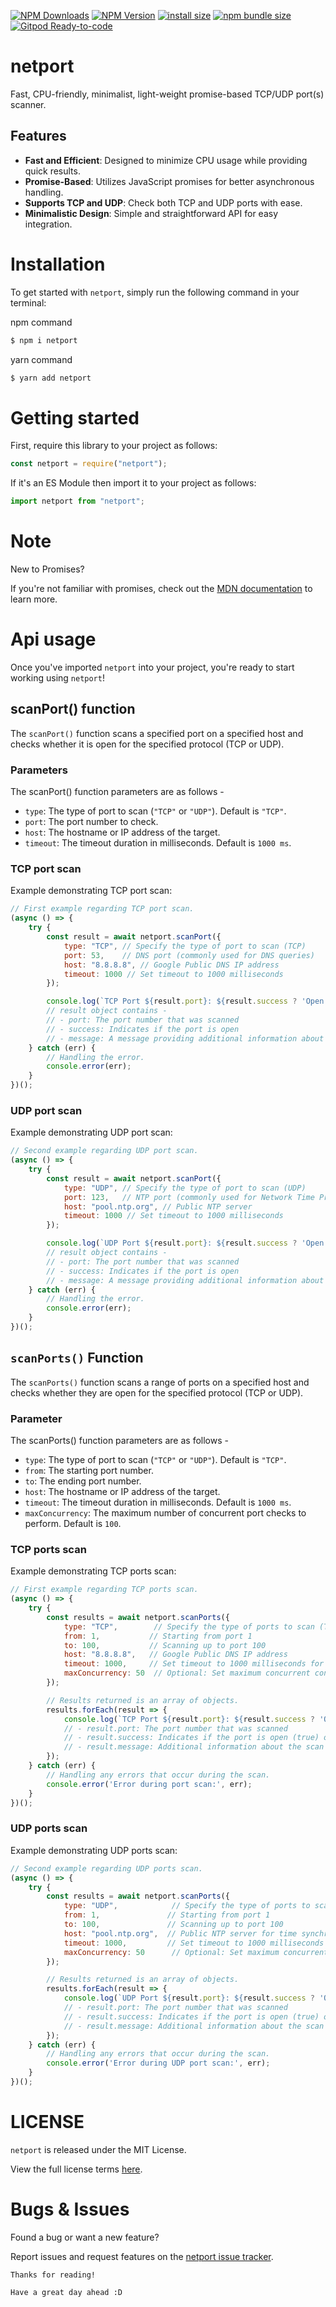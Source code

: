 [![NPM Downloads](https://img.shields.io/npm/dm/netport.svg?style=round-square)](https://npm-stat.com/charts.html?package=netport)
[![NPM Version](http://img.shields.io/npm/v/netport.svg?style=flat)](https://npmjs.com/package/netport)
[![install size](https://packagephobia.com/badge?p=netport)](https://packagephobia.com/result?p=netport)
[![npm bundle size](https://img.shields.io/bundlephobia/minzip/netport?style=round-square)](https://bundlephobia.com/package/netport@latest)
[![Gitpod Ready-to-code](https://img.shields.io/badge/Gitpod-Ready--to--Code-blue?logo=gitpod&style=round-square)](https://gitpod.io/#https://github.com/blazeinferno64/netport.js)

# netport

Fast, CPU-friendly, minimalist, light-weight promise-based TCP/UDP port(s) scanner.


## Features

- **Fast and Efficient**: Designed to minimize CPU usage while providing quick results.
- **Promise-Based**: Utilizes JavaScript promises for better asynchronous handling.
- **Supports TCP and UDP**: Check both TCP and UDP ports with ease.
- **Minimalistic Design**: Simple and straightforward API for easy integration.

# Installation

To get started with `netport`, simply run the following command in your terminal:

npm command

```bash
$ npm i netport
```

yarn command

```bash
$ yarn add netport
```

# Getting started

First, require this library to your project as follows:

```js
const netport = require("netport");
```

If it's an ES Module then import it to your project as follows:

```js
import netport from "netport";
```

# Note

New to Promises?

If you're not familiar with promises, check out the [MDN documentation](https://developer.mozilla.org/en-US/docs/Web/JavaScript/Reference/Global_Objects/Promise) to learn more.

# Api usage

Once you've imported `netport` into your project, you're ready to start working using `netport`!

## scanPort() function

The `scanPort()` function scans a specified port on a specified host and checks whether it is open for the specified protocol (TCP or UDP).

### Parameters

The scanPort() function parameters are as follows -

- `type`: The type of port to scan (`"TCP"` or `"UDP"`). Default is `"TCP"`.
- `port`: The port number to check.
- `host`: The hostname or IP address of the target.
- `timeout`: The timeout duration in milliseconds. Default is `1000 ms`.

### TCP port scan

Example demonstrating TCP port scan:

```javascript
// First example regarding TCP port scan.
(async () => {
    try {
        const result = await netport.scanPort({
            type: "TCP", // Specify the type of port to scan (TCP)
            port: 53,    // DNS port (commonly used for DNS queries)
            host: "8.8.8.8", // Google Public DNS IP address
            timeout: 1000 // Set timeout to 1000 milliseconds
        });

        console.log(`TCP Port ${result.port}: ${result.success ? 'Open' : 'Closed'} - ${result.message}`);
        // result object contains -
        // - port: The port number that was scanned
        // - success: Indicates if the port is open
        // - message: A message providing additional information about the scan
    } catch (err) {
        // Handling the error.
        console.error(err);
    }
})();
```

### UDP port scan

Example demonstrating UDP port scan:

```javascript
// Second example regarding UDP port scan.
(async () => {
    try {
        const result = await netport.scanPort({
            type: "UDP", // Specify the type of port to scan (UDP)
            port: 123,   // NTP port (commonly used for Network Time Protocol)
            host: "pool.ntp.org", // Public NTP server
            timeout: 1000 // Set timeout to 1000 milliseconds
        });

        console.log(`UDP Port ${result.port}: ${result.success ? 'Open' : 'Closed'} - ${result.message}`);
        // result object contains -
        // - port: The port number that was scanned
        // - success: Indicates if the port is open
        // - message: A message providing additional information about the scan
    } catch (err) {
        // Handling the error.
        console.error(err);
    }
})();
```

## `scanPorts()` Function

The `scanPorts()` function scans a range of ports on a specified host and checks whether they are open for the specified protocol (TCP or UDP).

### Parameter

The scanPorts() function parameters are as follows -

- `type`: The type of port to scan (`"TCP"` or `"UDP"`). Default is `"TCP"`.
- `from`: The starting port number.
- `to`: The ending port number.
- `host`: The hostname or IP address of the target.
- `timeout`: The timeout duration in milliseconds. Default is `1000 ms`.
- `maxConcurrency`: The maximum number of concurrent port checks to perform. Default is `100`.

### TCP ports scan

Example demonstrating TCP ports scan:

```js
// First example regarding TCP ports scan.
(async () => {
    try {
        const results = await netport.scanPorts({
            type: "TCP",        // Specify the type of ports to scan (TCP)
            from: 1,           // Starting from port 1
            to: 100,           // Scanning up to port 100
            host: "8.8.8.8",   // Google Public DNS IP address
            timeout: 1000,     // Set timeout to 1000 milliseconds for each port check
            maxConcurrency: 50  // Optional: Set maximum concurrent connections (default is 100)
        });

        // Results returned is an array of objects.
        results.forEach(result => {
            console.log(`TCP Port ${result.port}: ${result.success ? 'Open' : 'Closed'} - ${result.message}`);
            // - result.port: The port number that was scanned
            // - result.success: Indicates if the port is open (true) or closed (false)
            // - result.message: Additional information about the scan result
        });
    } catch (err) {
        // Handling any errors that occur during the scan.
        console.error('Error during port scan:', err);
    }
})();

```

### UDP ports scan

Example demonstrating UDP ports scan:

```js
// Second example regarding UDP ports scan.
(async () => {
    try {
        const results = await netport.scanPorts({
            type: "UDP",            // Specify the type of ports to scan (UDP)
            from: 1,               // Starting from port 1
            to: 100,               // Scanning up to port 100
            host: "pool.ntp.org",  // Public NTP server for time synchronization
            timeout: 1000,         // Set timeout to 1000 milliseconds for each port check
            maxConcurrency: 50      // Optional: Set maximum concurrent connections (default is 100)
        });

        // Results returned is an array of objects.
        results.forEach(result => {
            console.log(`UDP Port ${result.port}: ${result.success ? 'Open' : 'Closed'} - ${result.message}`);
            // - result.port: The port number that was scanned
            // - result.success: Indicates if the port is open (true) or closed (false)
            // - result.message: Additional information about the scan result
        });
    } catch (err) {
        // Handling any errors that occur during the scan.
        console.error('Error during UDP port scan:', err);
    }
})();

```

# LICENSE

`netport` is released under the MIT License.

View the full license terms <a href="https://github.com/BlazeInferno64/netport.js/blob/main/LICENSE">here</a>.

# Bugs & Issues

Found a bug or want a new feature?

Report issues and request features on the [netport issue tracker](https://github.com/blazeinferno64/netport.js/issues).

`Thanks for reading!`

`Have a great day ahead :D`